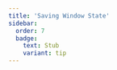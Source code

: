 ```yaml
---
title: 'Saving Window State'
sidebar:
  order: 7
  badge:
    text: Stub
    variant: tip
---
```


 
